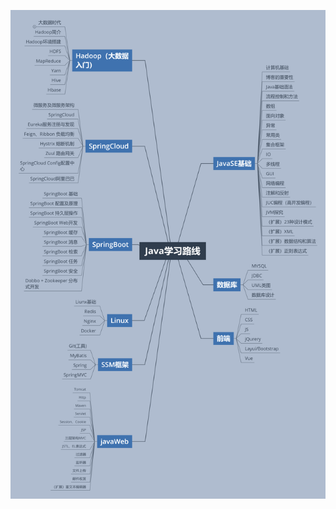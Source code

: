 ![01](https://raw.githubusercontent.com/suereey/Full_Java_Path/main/ScreenShot/JavaSE/01_OverView.png)